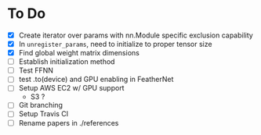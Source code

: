 # To Do
- [X] Create iterator over params with nn.Module specific exclusion capability
- [X] In `unregister_params`, need to initialize to proper tensor size
- [X] Find global weight matrix dimensions
- [ ] Establish initialization method
- [ ] Test FFNN
- [ ] test .to(device) and GPU enabling in FeatherNet
- [ ] Setup AWS EC2 w/ GPU support
	- S3 ?
- [ ] Git branching
- [ ] Setup Travis CI
- [ ] Rename papers in ./references
